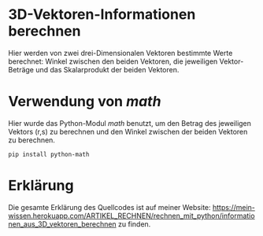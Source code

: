 # 3D-Vektoren-Informationen berechnen
Hier werden von zwei drei-Dimensionalen Vektoren bestimmte Werte berechnet: Winkel zwischen den beiden Vektoren, die jeweiligen Vektor-Beträge und das Skalarprodukt der beiden Vektoren.

# Verwendung von *math*

Hier wurde das Python-Modul *math* benutzt, um den Betrag des jeweiligen Vektors (r,s) zu berechnen und den Winkel zwischen der beiden Vektoren zu berechnen.

    pip install python-math

# Erklärung

Die gesamte Erklärung des Quellcodes ist auf meiner Website: https://mein-wissen.herokuapp.com/ARTIKEL_RECHNEN/rechnen_mit_python/informationen_aus_3D_vektoren_berechnen
zu finden.
